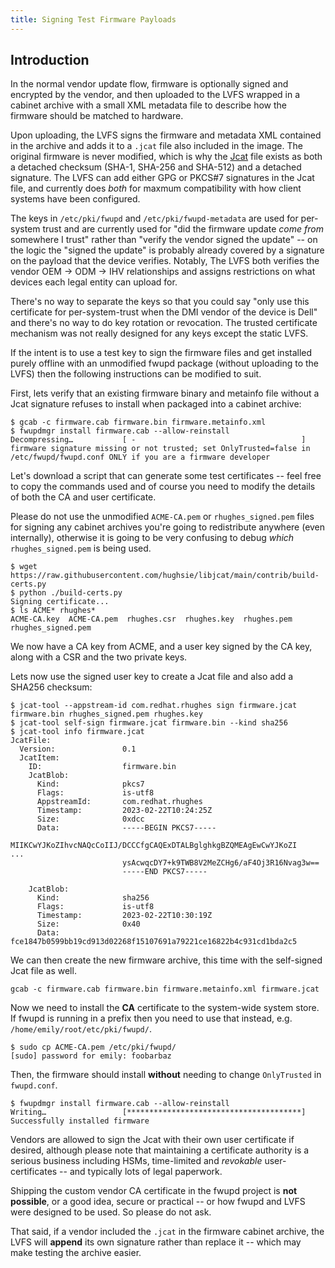 ```yaml
---
title: Signing Test Firmware Payloads
---
```


## Introduction

In the normal vendor update flow, firmware is optionally signed and encrypted by the vendor, and
then uploaded to the LVFS wrapped in a cabinet archive with a small XML metadata file to describe
how the firmware should be matched to hardware.

Upon uploading, the LVFS signs the firmware and metadata XML contained in the archive and adds it to
a `.jcat` file also included in the image.
The original firmware is never modified, which is why the [Jcat](https://github.com/hughsie/libjcat)
file exists as both a detached checksum (SHA-1, SHA-256 and SHA-512) and a detached signature.
The LVFS can add either GPG or PKCS#7 signatures in the Jcat file, and currently does *both* for
maxmum compatibility with how client systems have been configured.

The keys in `/etc/pki/fwupd` and `/etc/pki/fwupd-metadata` are used for per-system trust and are
currently used for "did the firmware update *come from* somewhere I trust" rather than "verify the
vendor signed the update" -- on the logic the "signed the update" is probably already covered by
a signature on the payload that the device verifies.
Notably, The LVFS both verifies the vendor OEM → ODM → IHV relationships and assigns restrictions
on what devices each legal entity can upload for.

There's no way to separate the keys so that you could say "only use this certificate for
per-system-trust when the DMI vendor of the device is Dell" and there's no way to do key rotation
or revocation.
The trusted certificate mechanism was not really designed for any keys except the static LVFS.

If the intent is to use a test key to sign the firmware files and get installed purely offline with
an unmodified fwupd package (without uploading to the LVFS) then the following instructions can be
modified to suit.

First, lets verify that an existing firmware binary and metainfo file without a Jcat signature
refuses to install when packaged into a cabinet archive:

    $ gcab -c firmware.cab firmware.bin firmware.metainfo.xml 
    $ fwupdmgr install firmware.cab --allow-reinstall
    Decompressing…           [ -                                     ]
    firmware signature missing or not trusted; set OnlyTrusted=false in /etc/fwupd/fwupd.conf ONLY if you are a firmware developer

Let's download a script that can generate some test certificates -- feel free to copy the commands
used and of course you need to modify the details of both the CA and user certificate.

Please do not use the unmodified `ACME-CA.pem` or `rhughes_signed.pem` files for signing any cabinet
archives you're going to redistribute anywhere (even internally), otherwise it is going to be very
confusing to debug *which* `rhughes_signed.pem` is being used.

    $ wget https://raw.githubusercontent.com/hughsie/libjcat/main/contrib/build-certs.py
    $ python ./build-certs.py 
    Signing certificate...
    $ ls ACME* rhughes*
    ACME-CA.key  ACME-CA.pem  rhughes.csr  rhughes.key  rhughes.pem  rhughes_signed.pem

We now have a CA key from ACME, and a user key signed by the CA key, along with a CSR and the two
private keys.

Lets now use the signed user key to create a Jcat file and also add a SHA256 checksum:

    $ jcat-tool --appstream-id com.redhat.rhughes sign firmware.jcat firmware.bin rhughes_signed.pem rhughes.key
    $ jcat-tool self-sign firmware.jcat firmware.bin --kind sha256
    $ jcat-tool info firmware.jcat 
    JcatFile:
      Version:               0.1
      JcatItem:
        ID:                  firmware.bin
        JcatBlob:
          Kind:              pkcs7
          Flags:             is-utf8
          AppstreamId:       com.redhat.rhughes
          Timestamp:         2023-02-22T10:24:25Z
          Size:              0xdcc
          Data:              -----BEGIN PKCS7-----
                             MIIKCwYJKoZIhvcNAQcCoIIJ/DCCCfgCAQExDTALBglghkgBZQMEAgEwCwYJKoZI
    ...
                             ysAcwqcDY7+k9TWB8V2MeZCHg6/aF4Oj3R16Nvag3w==
                             -----END PKCS7-----
                             
        JcatBlob:
          Kind:              sha256
          Flags:             is-utf8
          Timestamp:         2023-02-22T10:30:19Z
          Size:              0x40
          Data:              fce1847b0599bb19cd913d02268f15107691a79221ce16822b4c931cd1bda2c5

We can then create the new firmware archive, this time with the self-signed Jcat file as well.

    gcab -c firmware.cab firmware.bin firmware.metainfo.xml firmware.jcat 

Now we need to install the **CA** certificate to the system-wide system store.
If fwupd is running in a prefix then you need to use that instead, e.g. `/home/emily/root/etc/pki/fwupd/`.

    $ sudo cp ACME-CA.pem /etc/pki/fwupd/
    [sudo] password for emily: foobarbaz

Then, the firmware should install **without** needing to change `OnlyTrusted` in `fwupd.conf`.

    $ fwupdmgr install firmware.cab --allow-reinstall
    Writing…                 [***************************************]
    Successfully installed firmware

Vendors are allowed to sign the Jcat with their own user certificate if desired, although please
note that maintaining a certificate authority is a serious business including HSMs, time-limited
and *revokable* user-certificates -- and typically lots of legal paperwork.

Shipping the custom vendor CA certificate in the fwupd project is **not possible**, or a good idea,
secure or practical -- or how fwupd and LVFS were designed to be used. So please do not ask.

That said, if a vendor included the `.jcat` in the firmware cabinet archive, the LVFS will
**append** its own signature rather than replace it -- which may make testing the archive easier.
